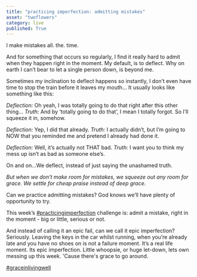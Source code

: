 ```yaml
---
title: "practicing imperfection: admitting mistakes"
asset: "twoflowers" 
category: live
published: True
---
```

I make mistakes all. the. time.

And for something that occurs so regularly, I find it really hard to admit when they happen right in the moment. My default, is to deflect. Why on earth I can’t bear to let a single person down, is beyond me.

Sometimes my inclination to deflect happens so instantly, I don’t even have time to stop the train before it leaves my mouth… It usually looks like something like this:

*Deflection:* Oh yeah, I was totally going to do that right after this other thing…
*Truth:* And by ‘totally going to do that’, I mean I totally forgot. So I’ll squeeze it in, somehow.

*Deflection:* Yep, I did that already.
*Truth:* I actually didn’t, but I’m going to NOW that you reminded me and pretend I already had done it.

*Deflection:* Well, it’s actually not THAT bad.
*Truth:* I want you to think my mess up isn’t as bad as someone else’s.

On and on...We deflect, instead of just saying the unashamed truth. 

*But when we don’t make room for mistakes, we squeeze out any room for grace.*
_We settle for cheap praise instead of deep grace._

Can we practice admitting mistakes? God knows we’ll have plenty of opportunity to try.

This week’s [#practicingimperfection](https://www.instagram.com/explore/tags/practicingimperfection/) challenge is: admit a mistake, right in the moment - big or little, serious or not.

And instead of calling it an epic fail, can we call it epic imperfection? Seriously. Leaving the keys in the car whilst running, when you’re already late and you have no shoes on is not a failure moment. It’s a real life moment. Its epic imperfection.
Little whoopsie, or huge let-down, lets own messing up this week. 'Cause there's grace to go around.

[#graceinlivingwell](https://www.instagram.com/explore/tags/graceinlivingwell/)
